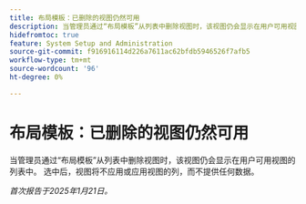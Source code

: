 ```yaml
---
title: 布局模板：已删除的视图仍然可用
description: 当管理员通过“布局模板”从列表中删除视图时，该视图仍会显示在用户可用视图的列表中。 选中后，视图将不应用或应用没有任何数据的视图列。
hidefromtoc: true
feature: System Setup and Administration
source-git-commit: f916916114d226a7611ac62bfdb5946526f7afb5
workflow-type: tm+mt
source-wordcount: '96'
ht-degree: 0%

---
```


# 布局模板：已删除的视图仍然可用

当管理员通过“布局模板”从列表中删除视图时，该视图仍会显示在用户可用视图的列表中。 选中后，视图将不应用或应用视图的列，而不提供任何数据。

_首次报告于2025年1月21日。_
